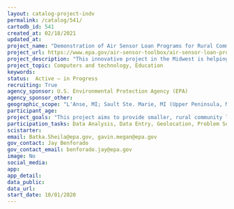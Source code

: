 ```yaml
---
layout: catalog-project-indv
permalink: /catalog/541/
cartodb_id: 541
created_at: 02/18/2021
updated_at: 
project_name: "Demonstration of Air Sensor Loan Programs for Rural Communities and Living/Nature Museums"
project_url: https://www.epa.gov/air-sensor-toolbox/air-sensor-loan-programs#r5
project_description: "This innovative project in the Midwest is helping the public better understand the impacts of air pollution in smaller communities and will provide information on how people can reduce their exposures to certain types of air pollution, such as particulate matter. This Air Sensor Loan Project demonstrates educational and equipment loan programs in a small number of remote Midwestern libraries and an educational/library program found at a living museum. The project has four components, including 1) virtual training for library and educational program staff on basic information about air pollution, health impacts, low-cost air monitoring sensors; 2) information on how data from low-cost sensors compare with the data from more expensive air monitoring equipment; 3) resource materials about air pollution and measurement with low cost sensors specifically designed for community members who use these smaller libraries and a living museum; and 4) low cost monitoring equipment that can be used in an air sensor loan program and in educational programs. This project is active and in progress with libraries & The Morton Arboretum actively loaning equipment."
project_topic: Computers and technology, Education
keywords: 
status:  Active – in Progress 
recruiting: True
agency_sponsor: U.S. Environmental Protection Agency (EPA)
agency_sponsor_other: 
geographic_scope: "L'Anse, MI; Sault Ste. Marie, MI (Upper Peninsula, MI); Evansville, IN; The Morton Arboretum, Lisle, IL"
participant_age: 
project_goals: "This project aims to provide smaller, rural community libraries and similar organizations (i.e., living museums) an innovative hands-on way to educate community members about air pollution. With the support of trained library and resource staff, the public can use these monitoring technologies to learn about local air quality."
participation_tasks: Data Analysis, Data Entry, Geolocation, Problem Solving
scistarter: 
email: Batka.Sheila@epa.gov, gavin.megan@epa.gov
gov_contact: Jay Benforado
gov_contact_email: benforado.jay@epa.gov
image: No
social_media: 
app: 
app_detail: 
data_public: 
data_url: 
start_date: 10/01/2020
---
```

